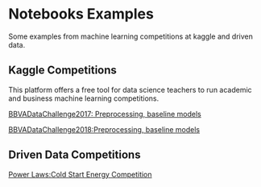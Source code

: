 # Notebooks Examples
 Some examples from machine learning competitions at kaggle and driven data.
 
 
 ## Kaggle Competitions
 This platform offers a free tool for data science teachers to run academic and business machine learning competitions.
 
[BBVADataChallenge2017: Preprocessing, baseline models](https://github.com/G94/notebooks_examples/blob/master/Kaggle_competitions/bbvadatachallenge2017_notebook.ipynb)




[BBVADataChallenge2018:Preprocessing, baseline models](https://github.com/G94/notebooks_examples/blob/master/Kaggle_competitions/bbvadatachallenge2018_notebook.ipynb)

## Driven Data Competitions
[Power Laws:Cold Start Energy Competition](https://github.com/G94/notebooks_examples/blob/master/drivendata_competitions/Cold%20Start%20Energy_EDA.ipynb)
